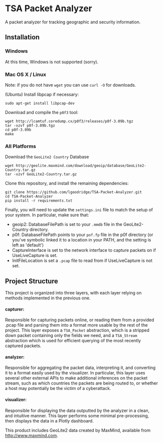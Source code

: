 # TSA Packet Analyzer

A packet analyzer for tracking geographic and security information.

## Installation

### Windows

At this time, Windows is not supported (sorry).

### Mac OS X / Linux

Note: if you do not have ```wget``` you can use ```curl -O``` for downloads.

(Ubuntu) Install libpcap if necessary:
```
sudo apt-get install libpcap-dev
```

Download and compile the ```p0f3``` tool:
```
wget http://lcamtuf.coredump.cx/p0f3/releases/p0f-3.09b.tgz
tar -xzvf p0f-3.09b.tgz
cd p0f-3.09b
make
```

### All Platforms

Download the ```GeoLite2 Country``` Database
```
wget http://geolite.maxmind.com/download/geoip/database/GeoLite2-Country.tar.gz
tar -xzvf GeoLite2-Country.tar.gz
```

Clone this repository, and install the remaining dependencies:
```
git clone https://github.com/lgoodridge/TSA-Packet-Analyzer.git
cd TSA-Packet-Analyzer
pip install -r requirements.txt
```

Finally, you will need to update the ```settings.ini``` file to match the setup of your system. In particular, make sure that:
 * geoip2: DatabaseFilePath is set to your ```.mmdb``` file in the GeoLite2-Country directory.
 * p0f: DatabaseFilePath points to your ```pof.fp``` file in the p0f directory (or you've symbolic linked it to a location in your PATH, and the setting is left as 'default')
 * CaptureInterface is set to the network interface to capture packets on if UseLiveCapture is set.
 *  InitFileLocation is set a ```.pcap``` file to read from if UseLiveCapture is not set.

## Project Structure

This project is organized into three layers, with each layer relying on methods implemented in the previous one.

#### capturer:

Responsible for capturing packets online, or reading them from a provided .pcap file and parsing them into a format more usable by the rest of the project. This layer exposes a ```TSA_Packet``` abstraction, which is a stripped down packet containing only the fields we need, and a ```TSA_Stream``` abstraction which is used for efficient querying of the most recently captured packets.

#### analyzer:

Responsible for aggregating the packet data, interpreting it, and converting it to a format easily used by the visualizer. In particular, this layer uses several other external APIs to make additional inferences on the packet stream, such as which countries the packets are being routed to, or whether a host may potentially be the victim of a cyberattack.

#### visualizer:

Responsible for displaying the data outputted by the analyzer in a clean, and intuitive manner. This layer performs some minimal pre-processing, then displays the data in a Plotly dashboard.

This product includes GeoLite2 data created by MaxMind, available from
<a href="http://www.maxmind.com">http://www.maxmind.com</a>.
